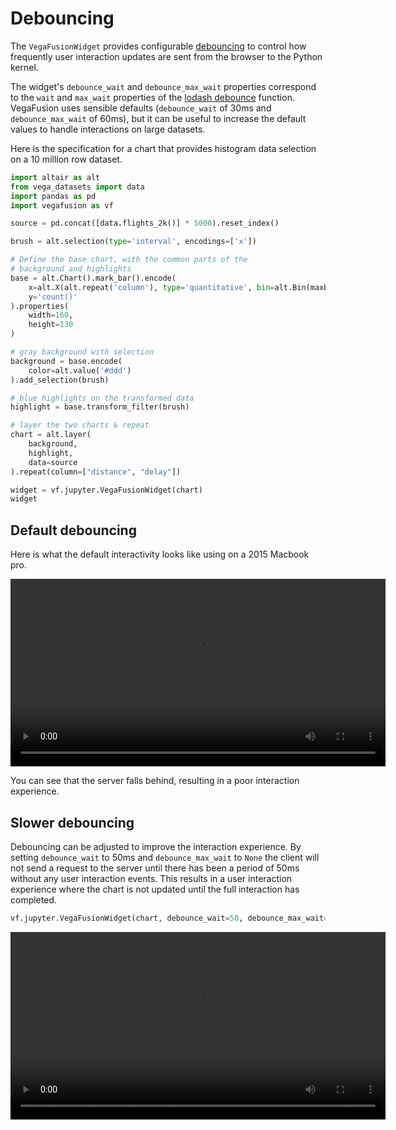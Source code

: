 # Debouncing
The `VegaFusionWidget` provides configurable [debouncing](https://css-tricks.com/debouncing-throttling-explained-examples/) to control how frequently user interaction updates are sent from the browser to the Python kernel.  

The widget's `debounce_wait` and `debounce_max_wait` properties correspond to the `wait` and `max_wait` properties of the [lodash debounce](https://lodash.com/docs/#debounce) function. VegaFusion uses sensible defaults (`debounce_wait` of 30ms and `debounce_max_wait` of 60ms), but it can be useful to increase the default values to handle interactions on large datasets.

Here is the specification for a chart that provides histogram data selection on a 10 million row dataset.

```python
import altair as alt
from vega_datasets import data
import pandas as pd
import vegafusion as vf

source = pd.concat([data.flights_2k()] * 5000).reset_index()

brush = alt.selection(type='interval', encodings=['x'])

# Define the base chart, with the common parts of the
# background and highlights
base = alt.Chart().mark_bar().encode(
    x=alt.X(alt.repeat('column'), type='quantitative', bin=alt.Bin(maxbins=20)),
    y='count()'
).properties(
    width=160,
    height=130
)

# gray background with selection
background = base.encode(
    color=alt.value('#ddd')
).add_selection(brush)

# blue highlights on the transformed data
highlight = base.transform_filter(brush)

# layer the two charts & repeat
chart = alt.layer(
    background,
    highlight,
    data=source
).repeat(column=["distance", "delay"])

widget = vf.jupyter.VegaFusionWidget(chart)
widget
```

## Default debouncing
 Here is what the default interactivity looks like using on a 2015 Macbook pro. 

<video width="600" controls>
  <source src="https://user-images.githubusercontent.com/15064365/148806511-879bd7c5-78d3-44f6-8dbe-1c654bd0e89c.mov" type="video/mp4">
This browser does not support the video tag.
</video>

You can see that the server falls behind, resulting in a poor interaction experience.

## Slower debouncing
Debouncing can be adjusted to improve the interaction experience.  By setting `debounce_wait` to 50ms and `debounce_max_wait` to `None` the client will not send a request to the server until there has been a period of 50ms without any user interaction events.  This results in a user interaction experience where the chart is not updated until the full interaction has completed.

```python
vf.jupyter.VegaFusionWidget(chart, debounce_wait=50, debounce_max_wait=None)
```

<video width="600" controls>
  <source src="https://user-images.githubusercontent.com/15064365/148806495-e2df06f9-655d-401f-8534-f2c41985b6ae.mov" type="video/mp4">
This browser does not support the video tag.
</video>
